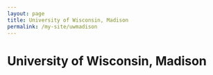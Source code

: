 ```yaml
---
layout: page
title: University of Wisconsin, Madison
permalink: /my-site/uwmadison
---
```

# University of Wisconsin, Madison

